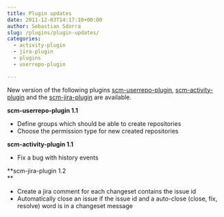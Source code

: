```yaml
---
title: Plugin updates
date: 2011-12-03T14:17:10+00:00
author: Sebastian Sdorra
slug: /plugins/plugin-updates/
categories:
  - activity-plugin
  - jira-plugin
  - plugins
  - userrepo-plugin

---
```

New version of the following plugins <a title="scm-userrepo-plugin" href="https://bitbucket.org/sdorra/scm-userrepo-plugin" target="_blank">scm-userrepo-plugin</a>, <a title="scm-activity-plugin" href="https://bitbucket.org/sdorra/scm-activity-plugin" target="_blank">scm-activity-plugin</a> and the <a title="scm-jira-plugin" href="https://bitbucket.org/sdorra/scm-jira-plugin" target="_blank">scm-jira-plugin</a> are available.

**scm-userrepo-plugin 1.1**

- Define groups which should be able to create repositories
- Choose the permission type for new created repositories

**scm-activity-plugin 1.1**

- Fix a bug with history events

**scm-jira-plugin 1.2  
**

- Create a jira comment for each changeset contains the issue id
- Automatically close an issue if the issue id and a auto-close (close, fix, resolve) word is in a changeset message

